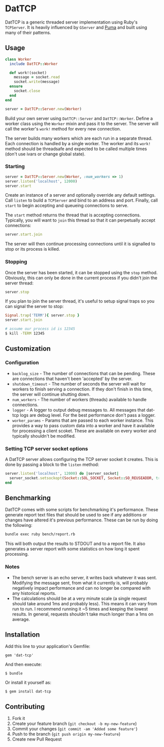 # DatTCP

DatTCP is a generic threaded server implementation using Ruby's `TCPServer`. It is heavily influenced by `GServer` and [Puma](http://puma.io) and built using many of their patterns.

## Usage

```ruby
class Worker
  include DatTCP::Worker

  def work!(socket)
    message = socket.read
    socket.write(message)
  ensure
    socket.close
  end
end

server = DatTCP::Server.new(Worker)
```

Build your own server using `DatTCP::Server` and `DatTCP::Worker`. Define a worker class using the `Worker` mixin and pass it to the server. The server will call the worker's `work!` method for every new connection.

The server builds many workers which are each run in a separate thread. Each connection is handled by a single worker. The worker and its `work!` method should be threadsafe and expected to be called multiple times (don't use ivars or change global state).

### Starting

```ruby
server = DatTCP::Server.new(Worker, :num_workers => 1)
server.listen('localhost', 12000)
server.start
```

Create an instance of a server and optionally override any default settings. Call `listen` to build a `TCPServer` and bind to an address and port. Finally, call `start` to begin accepting and queueing connections to serve.

The `start` method returns the thread that is accepting connections.  Typically, you will want to `join` this thread so that it can perpetually accept connections:

```ruby
server.start.join
```

The server will then continue processing connections until it is signalled to stop or its process is killed.

### Stopping

Once the server has been started, it can be stopped using the `stop` method. Obviously, this can only be done in the current process if you didn't join the server thread:

```ruby
server.stop
```

If you plan to join the server thread, it's useful to setup signal traps so you can signal the server to stop:

```ruby
Signal.trap('TERM'){ server.stop }
server.start.join
```

```sh
# assume our process id is 12345
$ kill -TERM 12345
```

## Customization

### Configuration

* `backlog_size`     - The number of connections that can be pending. These
                       are connections that haven't been 'accepted' by the
                       server.
* `shutdown_timeout` - The number of seconds the server will wait for workers
                       to finish serving a connection. If they don't finish in
                       this time, the server will continue shutting down.
* `num_workers`      - The number of workers (threads) available to handle
                       connections.
* `logger`           - A logger to output debug messages to. All messages that
                       dat-tcp logs are debug level. For the best performance
                       don't pass a logger.
* `worker_params`    - Params that are passed to each worker instance. This
                       provides a way to pass custom data into a worker and
                       have it available for processing a client scoket. These
                       are available on every worker and typically shouldn't
                       be modified.

### Setting TCP server socket options

A DatTCP server allows configuring the TCP server socket it creates. This is done by passing a block to the `listen` method:

```ruby
server.listen('localhost', 12000) do |server_socket|
  server_socket.setsockopt(Socket::SOL_SOCKET, Socket::SO_REUSEADDR, true)
end
```

## Benchmarking

DatTCP comes with some scripts for benchmarking it's performance. These generate report text files that should be used to see if any additions or changes have altered it's previous performance. These can be run by doing the following:

```bash
bundle exec ruby bench/report.rb
```

This will both output the results to STDOUT and to a report file. It also generates a server report with some statistics on how long it spent processing.

### Notes

* The bench server is an echo server, it writes back whatever it was sent. Modifying the message sent, from what it currently is, will probably negatively impact performance and can no longer be compared with any historical reports.
* The calculations should be at a very minute scale (a single request should take around 1ms and probably less). This means it can vary from run to run. I recommend running it ~5 times and keeping the lowest results. In general, requests shouldn't take much longer than a 1ms on average.

## Installation

Add this line to your application's Gemfile:

    gem 'dat-tcp'

And then execute:

    $ bundle

Or install it yourself as:

    $ gem install dat-tcp

## Contributing

1. Fork it
2. Create your feature branch (`git checkout -b my-new-feature`)
3. Commit your changes (`git commit -am 'Added some feature'`)
4. Push to the branch (`git push origin my-new-feature`)
5. Create new Pull Request

